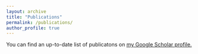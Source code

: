 ```yaml
---
layout: archive
title: "Publications"
permalink: /publications/
author_profile: true
---
```



You can find an up-to-date list of publicatons on <u><a href="https://scholar.google.com/citations?user=QsRqn94AAAAJ&hl">my Google Scholar profile</a>.</u>


<!---
{% include base_path %}

#{% for post in site.publications reversed %}
#  {% include archive-single.html %}
#{% endfor %}
--->
